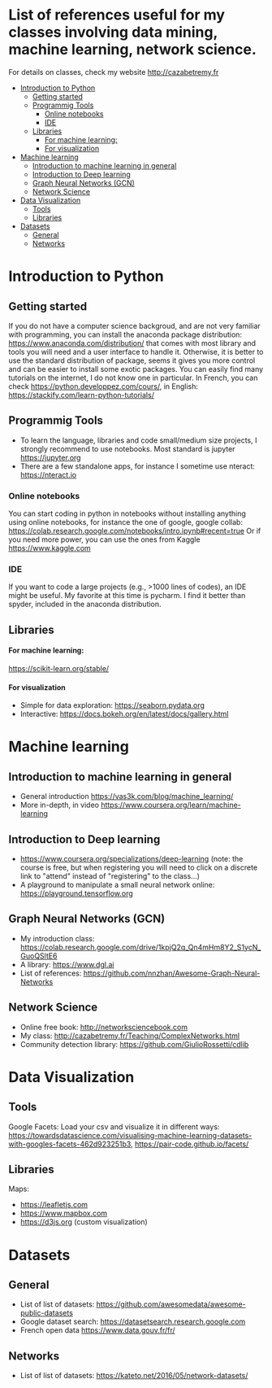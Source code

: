 # List of references useful for my classes involving data mining, machine learning, network science.
For details on classes, check my website http://cazabetremy.fr

- [Introduction to Python](#introduction-to-python)
  * [Getting started](#getting-started)
  * [Programmig Tools](#programmig-tools)
    + [Online notebooks](#online-notebooks)
    + [IDE](#ide)
  * [Libraries](#libraries)
      - [For machine learning:](#for-machine-learning-)
      - [For visualization](#for-visualization)
- [Machine learning](#machine-learning)
  * [Introduction to machine learning in general](#introduction-to-machine-learning-in-general)
  * [Introduction to Deep learning](#introduction-to-deep-learning)
  * [Graph Neural Networks (GCN)](#graph-neural-networks--gcn-)
  * [Network Science](#network-science)
- [Data Visualization](#data-visualization)
  * [Tools](#tools)
  * [Libraries](#libraries-1)
- [Datasets](#datasets)
  * [General](#general)
  * [Networks](#networks)
# Introduction to Python

## Getting started
If you do not have a computer science backgroud, and are not very familiar with programming, you can install the anaconda package distribution: https://www.anaconda.com/distribution/ that comes with most library and tools you will need and a user interface to handle it. 
Otherwise, it is better to use the standard distribution of package, seems it gives you more control and can be easier to install some exotic packages.
You can easily find many tutorials on the internet, I do not know one in particular. In French, you can check https://python.developpez.com/cours/, in English: https://stackify.com/learn-python-tutorials/

## Programmig Tools
* To learn the language, libraries and code small/medium size projects, I strongly recommend to use notebooks.
Most standard is jupyter https://jupyter.org
* There are a few standalone apps, for instance I sometime use nteract: https://nteract.io

### Online notebooks
You can start coding in python in notebooks without installing anything using online notebooks, for instance the one of google, google collab: https://colab.research.google.com/notebooks/intro.ipynb#recent=true
Or if you need more power, you can use the ones from Kaggle https://www.kaggle.com

### IDE
If you want to code a large projects (e.g., >1000 lines of codes), an IDE might be useful. My favorite at this time is pycharm. I find it better than spyder, included in the anaconda distribution.

## Libraries
#### For machine learning:
https://scikit-learn.org/stable/

#### For visualization
* Simple for data exploration: https://seaborn.pydata.org
* Interactive: https://docs.bokeh.org/en/latest/docs/gallery.html
# Machine learning
## Introduction to machine learning in general
* General introduction
https://vas3k.com/blog/machine_learning/
* More in-depth, in video
https://www.coursera.org/learn/machine-learning

## Introduction to Deep learning
* https://www.coursera.org/specializations/deep-learning
(note: the course is free, but when registering you will need to click on a discrete link to "attend" instead of "registering" to the class...)
* A playground to manipulate a small neural network online: https://playground.tensorflow.org

## Graph Neural Networks (GCN)
* My introduction class: https://colab.research.google.com/drive/1kpjQ2q_Qn4mHm8Y2_S1ycN_GuoQSltE6
* A library: https://www.dgl.ai
* List of references: https://github.com/nnzhan/Awesome-Graph-Neural-Networks

## Network Science
* Online free book: http://networksciencebook.com
* My class: http://cazabetremy.fr/Teaching/ComplexNetworks.html
* Community detection library: https://github.com/GiulioRossetti/cdlib

# Data Visualization
## Tools
Google Facets: Load your csv and visualize it in different ways: https://towardsdatascience.com/visualising-machine-learning-datasets-with-googles-facets-462d923251b3, https://pair-code.github.io/facets/

## Libraries
Maps:
* https://leafletjs.com
* https://www.mapbox.com
* https://d3js.org (custom visualization) 

# Datasets

## General
* List of list of datasets: https://github.com/awesomedata/awesome-public-datasets
* Google dataset search: https://datasetsearch.research.google.com
* French open data https://www.data.gouv.fr/fr/

## Networks
* List of list of datasets: https://kateto.net/2016/05/network-datasets/


